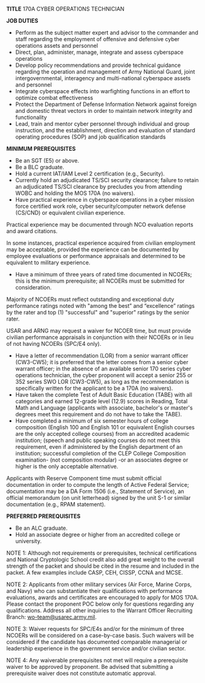 
**TITLE**
170A CYBER OPERATIONS TECHNICIAN

**JOB DUTIES**

-   Perform as the subject matter expert and advisor to the commander and staff regarding the employment of offensive and defensive cyber operations assets and personnel
-   Direct, plan, administer, manage, integrate and assess cyberspace operations
-   Develop policy recommendations and provide technical guidance regarding the operation and management of Army National Guard, joint intergovernmental, interagency and multi-national cyberspace assets and personnel
-   Integrate cyberspace effects into warfighting functions in an effort to optimize combat effectiveness
-   Protect the Department of Defense Information Network against foreign and domestic threat vectors in order to maintain network integrity and functionality
-   Lead, train and mentor cyber personnel through individual and group instruction, and the establishment, direction and evaluation of standard operating procedures (SOP) and job qualification standards

**MINIMUM PREREQUISITES**

-   Be an SGT (E5) or above.
-   Be a BLC graduate.
-   Hold a current IAT/IAM Level 2 certification (e.g., Security).
-   Currently hold an adjudicated TS/SCI security clearance; failure to retain an adjudicated TS/SCI clearance by precludes you from attending WOBC and holding the MOS 170A (no waivers).
-   Have practical experience in cyberspace operations in a cyber mission force certified work role, cyber security/computer network defense (CS/CND) or equivalent civilian experience.

Practical experience may be documented through NCO evaluation reports and award citations.

In some instances, practical experience acquired from civilian employment may be acceptable, provided the experience can be documented by employee evaluations or performance appraisals and determined to be equivalent to military experience.

-   Have a minimum of three years of rated time documented in NCOERs; this is the minimum prerequisite; all NCOERs must be submitted for consideration.

Majority of NCOERs must reflect outstanding and exceptional duty performance ratings noted with "among the best” and “excellence” ratings by the rater and top (1) "successful" and "superior" ratings by the senior rater.

USAR and ARNG may request a waiver for NCOER time, but must provide civilian performance appraisals in conjunction with their NCOERs or in lieu of not having NCOERs (SPC/E4 only).

-   Have a letter of recommendation (LOR) from a senior warrant officer (CW3-CW5); it is preferred that the letter comes from a senior cyber warrant officer; in the absence of an available senior 170 series cyber operations technician, the cyber proponent will accept a senior 255 or 352 series SWO LOR (CW3-CW5), as long as the recommendation is specifically written for the applicant to be a 170A (no waivers).
-   Have taken the complete Test of Adult Basic Education (TABE) with all categories and earned 12-grade level (12.9) scores in Reading, Total Math and Language (applicants with associate, bachelor's or master's degrees meet this requirement and do not have to take the TABE).
-   Have completed a minimum of six semester hours of college composition (English 100 and English 101 or equivalent English courses are the only accepted college courses) from an accredited academic institution; (speech and public speaking courses do not meet this requirement, even if administered by the English department of an institution; successful completion of the CLEP College Composition examination- (not composition modular) -or an associates degree or higher is the only acceptable alternative.

Applicants with Reserve Component time must submit official documentation in order to compute the length of Active Federal Service; documentation may be a DA Form 1506 (i.e., Statement of Service), an official memorandum (on unit letterhead) signed by the unit S-1 or similar documentation (e.g., RPAM statement).

**PREFERRED PREREQUISITES**

-   Be an ALC graduate.
-   Hold an associate degree or higher from an accredited college or university.

NOTE 1: Although not requirements or prerequisites, technical certifications and National Cryptologic School credit also add great weight to the overall strength of the packet and should be cited in the resume and included in the packet. A few examples include CASP, CEH, CISSP, CCNA and MCSE.

NOTE 2: Applicants from other military services (Air Force, Marine Corps, and Navy) who can substantiate their qualifications with performance evaluations, awards and certificates are encouraged to apply for MOS 170A. Please contact the proponent POC below only for questions regarding any qualifications. Address all other inquiries to the Warrant Officer Recruiting Branch: [wo-team@usarec.army.mil](mailto:wo-team@usarec.army.mil).

NOTE 3: Waiver requests for SPC/E4s and/or for the minimum of three NCOERs will be considered on a case-by-case basis. Such waivers will be considered if the candidate has documented comparable managerial or leadership experience in the government service and/or civilian sector.

NOTE 4: Any waiverable prerequisites not met will require a prerequisite waiver to be approved by proponent. Be advised that submitting a prerequisite waiver does not constitute automatic approval.